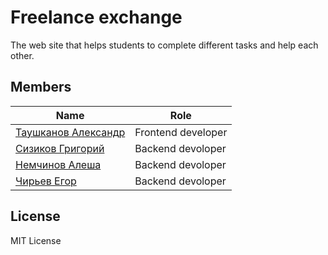 # Freelance exchange
The web site that helps students to complete different tasks and help each other.

## Members
| Name | Role |
|---|---|
| [Таушканов Александр](https://github.com/retex07) | Frontend developer |
| [Сизиков Григорий]() | Backend devoloper |
| [Немчинов Алеша]() | Backend devoloper |
| [Чирьев Егор]() | Backend devoloper |
## License
MIT License
